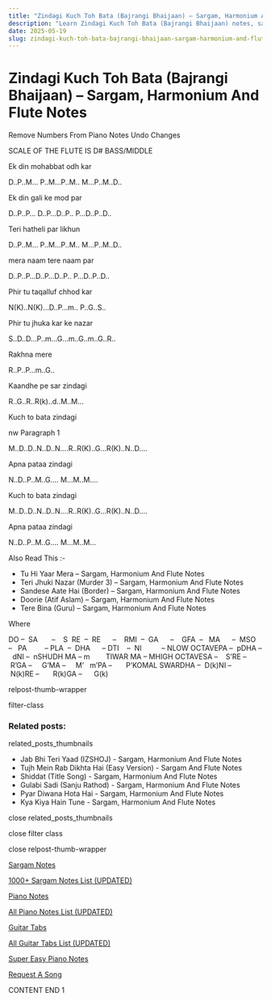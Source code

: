 ```yaml
---
title: "Zindagi Kuch Toh Bata (Bajrangi Bhaijaan) – Sargam, Harmonium And Flute Notes"
description: "Learn Zindagi Kuch Toh Bata (Bajrangi Bhaijaan) notes, sargam, harmonium notations and flute notes. Easy step-by-step tutorial for beginners."
date: 2025-05-19
slug: zindagi-kuch-toh-bata-bajrangi-bhaijaan-sargam-harmonium-and-flute-notes
---
```


# Zindagi Kuch Toh Bata (Bajrangi Bhaijaan) – Sargam, Harmonium And Flute Notes

Remove Numbers From Piano Notes
Undo Changes

SCALE OF THE FLUTE IS D# BASS/MIDDLE

Ek din mohabbat odh kar

D..P..M… P..M…P..M.. M…P..M..D..

Ek din gali ke mod par

D..P..P… D..P…D..P.. P…D..P..D..

Teri hatheli par likhun

D..P..M… P..M…P..M.. M…P..M..D..

mera naam tere naam par

D..P..P…D..P…D..P.. P…D..P..D..

Phir tu taqalluf chhod kar

N(K)..N(K)…D..P…m.. P..G..S..

Phir tu jhuka kar ke nazar

S..D..D…P..m…G…m..G..m..G..R..

Rakhna mere

R..P..P…m..G..

Kaandhe pe sar zindagi

R..G..R..R(k)..d..M..M…

Kuch to bata zindagi

nw Paragraph 1

M..D..D..N..D..N….R..R(K)..G…R(K)..N..D….

Apna pataa zindagi

N..D..P..M..G…. M…M..M….

Kuch to bata zindagi

M..D..D..N..D..N….R..R(K)..G…R(K)..N..D….

Apna pataa zindagi

N..D..P..M..G…. M…M..M…

Also Read This :-

* Tu Hi Yaar Mera – Sargam, Harmonium And Flute Notes
* Teri Jhuki Nazar (Murder 3) – Sargam, Harmonium And Flute Notes
* Sandese Aate Hai (Border) – Sargam, Harmonium And Flute Notes
* Doorie (Atif Aslam) – Sargam, Harmonium And Flute Notes
* Tere Bina (Guru) – Sargam, Harmonium And Flute Notes

Where

DO –  SA       –    S  RE  –  RE      –    RMI  –  GA      –    GFA  –   MA      –  MSO  –   PA         – PLA  –  DHA      – DTI    –  NI          – NLOW OCTAVEPA –  pDHA –  dNI –  nSHUDH MA – m        TIWAR MA – MHIGH OCTAVESA –    S’RE –     R’GA –     G’MA –     M’   m’PA –       P’KOMAL SWARDHA –  D(k)NI –       N(k)RE –       R(k)GA –      G(k)

relpost-thumb-wrapper

filter-class

### Related posts:

related_posts_thumbnails

* Jab Bhi Teri Yaad (IZSHOJ) - Sargam, Harmonium And Flute Notes
* Tujh Mein Rab Dikhta Hai (Easy Version) - Sargam And Flute Notes
* Shiddat (Title Song) - Sargam, Harmonium And Flute Notes
* Gulabi Sadi (Sanju Rathod) - Sargam, Harmonium And Flute Notes
* Pyar Diwana Hota Hai - Sargam, Harmonium And Flute Notes
* Kya Kiya Hain Tune - Sargam, Harmonium And Flute Notes

close related_posts_thumbnails

close filter class

close relpost-thumb-wrapper

[Sargam Notes](/sargam-notes.html)

[1000+ Sargam Notes List (UPDATED)](/all-songs-list-sargam-notes.html)

[Piano Notes](/piano-notes.html)

[All Piano Notes List (UPDATED)](/all-songs-list-piano-notes.html)

[Guitar Tabs](/guitar-tabs.html)

[All Guitar Tabs List (UPDATED)](/all-songs-list-guitar-tabs.html)

[Super Easy Piano Notes](https://studywall.in/)

[Request A Song](/request-a-song.html)

CONTENT END 1

